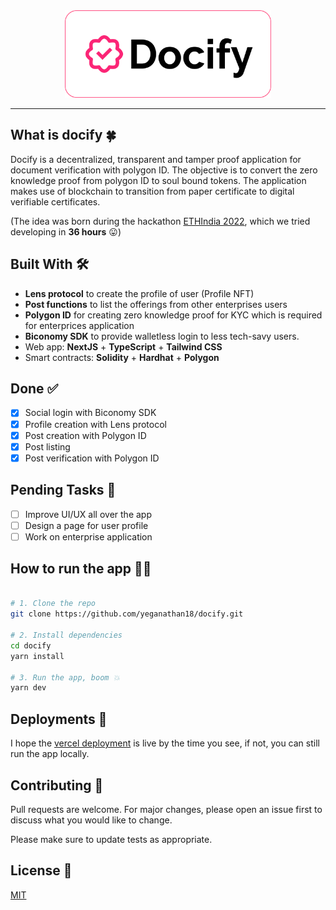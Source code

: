 <div align="center">
  <img src="./public/cover.png" height="140" alt="docify_cover" />
</div>

---

## What is docify 🍀

Docify is a decentralized, transparent and tamper proof application for document verification with polygon ID. The objective is to convert the zero knowledge proof from polygon ID to soul bound tokens. The application makes use of blockchain to transition from paper certificate to digital verifiable certificates.

(The idea was born during the hackathon [ETHIndia 2022](https://ethindia.co/), which we tried developing in **36 hours** 😛)
## Built With 🛠️

* **Lens protocol** to create the profile of user (Profile NFT)
* **Post functions** to list the offerings from other enterprises users
* **Polygon ID** for creating zero knowledge proof for KYC which is required for enterprices application
* **Biconomy SDK** to provide walletless login to less tech-savy users.
* Web app: **NextJS** + **TypeScript** + **Tailwind CSS**
* Smart contracts: **Solidity** + **Hardhat** + **Polygon**

## Done ✅

* [x] Social login with Biconomy SDK
* [x] Profile creation with Lens protocol
* [x] Post creation with Polygon ID
* [x] Post listing
* [x] Post verification with Polygon ID

## Pending Tasks 🫠

* [ ] Improve UI/UX all over the app
* [ ] Design a page for user profile
* [ ] Work on enterprise application

## How to run the app 🏃‍♂️

```bash

# 1. Clone the repo
git clone https://github.com/yeganathan18/docify.git

# 2. Install dependencies
cd docify
yarn install

# 3. Run the app, boom 💥
yarn dev
```

## Deployments 🚀

I hope the [vercel deployment](http://docify-three.vercel.app/) is live by the time you see, if not, you can still run the app locally.

## Contributing 🤝

Pull requests are welcome. For major changes, please open an issue first
to discuss what you would like to change.

Please make sure to update tests as appropriate.

## License 📄

[MIT](https://choosealicense.com/licenses/mit/)